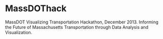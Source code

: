 MassDOThack
===========

MassDOT Visualizing Transportation Hackathon, December 2013. Informing the Future of Massachusetts Transportation through Data Analysis and Visualization.
